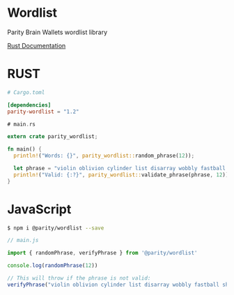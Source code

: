 # Wordlist
Parity Brain Wallets wordlist library


[Rust Documentation](https://docs.rs/parity-wordlist/1.1.0/parity_wordlist/)


# RUST

```toml
# Cargo.toml

[dependencies]
parity-wordlist = "1.2"
```

```rust
# main.rs

extern crate parity_wordlist;

fn main() {
  println!("Words: {}", parity_wordlist::random_phrase(12));

  let phrase = "violin oblivion cylinder list disarray wobbly fastball showplace oasis patronize septic spearhead";
  println!("Valid: {:?}", parity_wordlist::validate_phrase(phrase, 12));
}
```


# JavaScript


```bash
$ npm i @parity/wordlist --save
```


```js
// main.js

import { randomPhrase, verifyPhrase } from '@parity/wordlist'

console.log(randomPhrase(12))

// This will throw if the phrase is not valid:
verifyPhrase("violin oblivion cylinder list disarray wobbly fastball showplace oasis patronize septic spearhead", 12)
```

